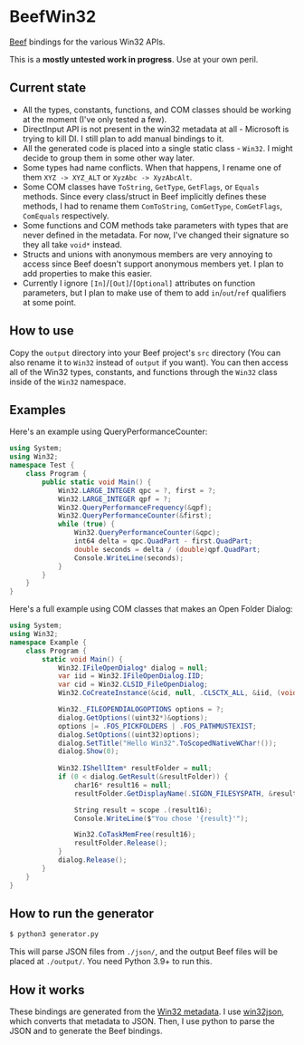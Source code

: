 # BeefWin32

[Beef](https://www.beeflang.org/) bindings for the various Win32 APIs.

This is a **mostly untested work in progress**. Use at your own peril.

## Current state

- All the types, constants, functions, and COM classes should be working at the moment (I've only tested a few).
- DirectInput API is not present in the win32 metadata at all - Microsoft is trying to kill DI. I still plan to add manual bindings to it.
- All the generated code is placed into a single static class - `Win32`. I might decide to group them in some other way later.
- Some types had name conflicts. When that happens, I rename one of them `XYZ -> XYZ_ALT` or `XyzAbc -> XyzAbcAlt`.
- Some COM classes have `ToString`, `GetType`, `GetFlags`, or `Equals` methods. Since every class/struct in Beef implicitly defines these methods, I had to rename them `ComToString`, `ComGetType`, `ComGetFlags`, `ComEquals` respectively.
- Some functions and COM methods take parameters with types that are never defined in the metadata. For now, I've changed their signature so they all take `void*` instead.
- Structs and unions with anonymous members are very annoying to access since Beef doesn't support anonymous members yet. I plan to add properties to make this easier.
- Currently I ignore `[In]`/`[Out]`/`[Optional]` attributes on function parameters, but I plan to make use of them to add `in`/`out`/`ref` qualifiers at some point.

## How to use

Copy the `output` directory into your Beef project's `src` directory (You can also rename it to `Win32` instead of `output` if you want). You can then access all of the Win32 types, constants, and functions through the `Win32` class inside of the `Win32` namespace.

## Examples

Here's an example using QueryPerformanceCounter:

```c#
using System;
using Win32;
namespace Test {
    class Program {
        public static void Main() {
            Win32.LARGE_INTEGER qpc = ?, first = ?;
            Win32.LARGE_INTEGER qpf = ?;
            Win32.QueryPerformanceFrequency(&qpf);
            Win32.QueryPerformanceCounter(&first);
            while (true) {
                Win32.QueryPerformanceCounter(&qpc);
                int64 delta = qpc.QuadPart - first.QuadPart;
                double seconds = delta / (double)qpf.QuadPart;
                Console.WriteLine(seconds);
            }
        }
    }
}
```

Here's a full example using COM classes that makes an Open Folder Dialog:

```c#
using System;
using Win32;
namespace Example {
    class Program {
        static void Main() {
            Win32.IFileOpenDialog* dialog = null;
            var iid = Win32.IFileOpenDialog.IID;
            var cid = Win32.CLSID_FileOpenDialog;
            Win32.CoCreateInstance(&cid, null, .CLSCTX_ALL, &iid, (void**)&dialog);

            Win32._FILEOPENDIALOGOPTIONS options = ?;
            dialog.GetOptions((uint32*)&options);
            options |= .FOS_PICKFOLDERS | .FOS_PATHMUSTEXIST;
            dialog.SetOptions((uint32)options);
            dialog.SetTitle("Hello Win32".ToScopedNativeWChar!());
            dialog.Show(0);
            
            Win32.IShellItem* resultFolder = null;
            if (0 < dialog.GetResult(&resultFolder)) {
                char16* result16 = null;
                resultFolder.GetDisplayName(.SIGDN_FILESYSPATH, &result16);

                String result = scope .(result16);
                Console.WriteLine($"You chose '{result}'");

                Win32.CoTaskMemFree(result16);
                resultFolder.Release();
            }
            dialog.Release();
        }
    }
}
```

## How to run the generator

```bash
$ python3 generator.py
```

This will parse JSON files from `./json/`, and the output Beef files will be placed at `./output/`. You need Python 3.9+ to run this.

## How it works

These bindings are generated from the [Win32 metadata](https://github.com/microsoft/win32metadata). I use [win32json](https://github.com/marlersoft/win32json), which converts that metadata to JSON. Then, I use python to parse the JSON and to generate the Beef bindings.
